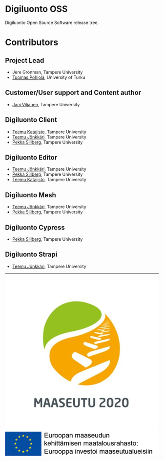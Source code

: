 # Digiluonto OSS

Digiluonto Open Source Software release tree.

# Contributors

## Project Lead

- Jere Grönman, Tampere University
- [Tuomas Pohjola](https://github.com/Tpohjola), University of Turku

## Customer/User support and Content author

- [Jani Viljanen](https://github.com/JaniVil), Tampere University

## Digiluonto Client

- [Teemu Katajisto](https://github.com/Tepazi), Tampere University
- [Teemu Jönkkäri](https://github.com/teemujonkkari), Tampere University
- [Pekka Sillberg](https://github.com/pekka-sillberg), Tampere University

## Digiluonto Editor

- [Teemu Jönkkäri](https://github.com/teemujonkkari), Tampere University
- [Pekka Sillberg](https://github.com/pekka-sillberg), Tampere University
- [Teemu Katajisto](https://github.com/Tepazi), Tampere University

## Digiluonto Mesh

- [Teemu Jönkkäri](https://github.com/teemujonkkari), Tampere University
- [Pekka Sillberg](https://github.com/pekka-sillberg), Tampere University

## Digiluonto Cypress

- [Pekka Sillberg](https://github.com/pekka-sillberg), Tampere University

## Digiluonto Strapi

- [Teemu Jönkkäri](https://github.com/teemujonkkari), Tampere University

---

![Rajoittaja!](/assets/maaseutu.jpg "Rajoittaja")
![Rajoittaja!](/assets/maatalousrahasto.jpg "Rajoittaja")
